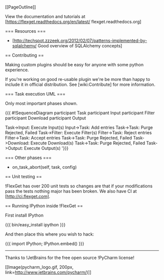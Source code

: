 [[PageOutline]]

View the documentation and tutorials at [https://flexget.readthedocs.org/en/latest/ flexget.readthedocs.org]

=== Resources ===

 * [http://techspot.zzzeek.org/2012/02/07/patterns-implemented-by-sqlalchemy/ Good overview of SQLAlchemy concepts]

== Contributing ==

Making custom plugins should be easy for anyone with some python experience.

If you're working on good re-usable plugin we're be more than happy to include it in official distribution. See [wiki:Contribute] for more information.

=== Task execution UML ===

Only most important phases shown.

{{{
#!SequenceDiagram
participant Task
participant Input
participant Filter
participant Download
participant Output

Task->Input: Execute Input(s)
Input->Task: Add entries
Task->Task: Purge Rejected, Failed
Task->Filter: Execute Filter(s)
Filter->Task: Reject entries
Filter->Task: Accept entries
Task->Task: Purge Rejected, Failed
Task->Download: Execute Download(s)
Task->Task: Purge Rejected, Failed
Task->Output: Execute Output(s)
'}}}

=== Other phases ===

 * on_task_abort(self, task, config)


== Unit testing ==

!FlexGet has over 200 unit tests so changes are that if your modifications pass the tests nothing major has been broken. We also have CI at [http://ci.flexget.com].

== Running IPython inside !FlexGet ==

First install IPython

{{{
bin/easy_install ipython
}}}

And then place this where you wish to hack:

{{{
import IPython; IPython.embed()
}}}

-------------------------
Thanks to !JetBrains for the free open source !PyCharm license!

[[Image(pycharm_logo.gif, 200px, link=http://www.jetbrains.com/pycharm/)]]
